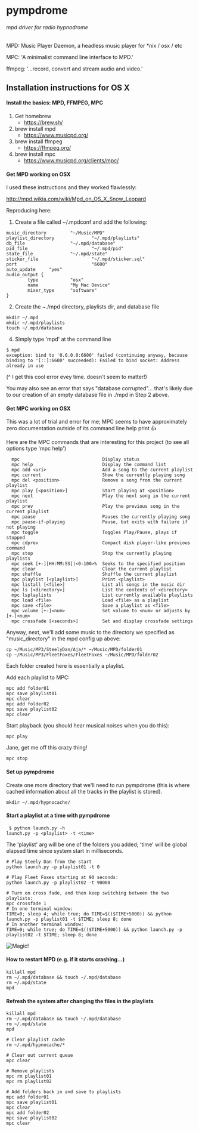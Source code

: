 # pympdrome

###### mpd driver for radio hypnodrome

MPD:  Music Player Daemon, a headless music player for *nix / osx / etc

MPC: 'A minimalist command line interface to MPD.'

ffmpeg:  '...record, convert and stream audio and video.'



## Installation instructions for OS X

#### Install the basics: MPD, FFMPEG, MPC

1. Get homebrew
	* https://brew.sh/
2. brew install mpd
	* https://www.musicpd.org/
3. brew install ffmpeg
	* https://ffmpeg.org/
4. brew install mpc
	* https://www.musicpd.org/clients/mpc/

#### Get MPD working on OSX

I used these instructions and they worked flawlessly:

http://mpd.wikia.com/wiki/Mpd_on_OS_X_Snow_Leopard

Reproducing here:

1. Create a file called ~/.mpdconf and add the following:
```
music_directory         "~/Music/MPD"
playlist_directory              "~/.mpd/playlists"
db_file                 "~/.mpd/database"
pid_file                        "~/.mpd/pid"
state_file              "~/.mpd/state"
sticker_file                    "~/.mpd/sticker.sql"
port                            "6600"
auto_update     "yes"
audio_output {
        type            "osx"
        name            "My Mac Device"
        mixer_type      "software"
}
```

2. Create the ~./mpd directory, playlists dir, and database file
```
mkdir ~/.mpd
mkdir ~/.mpd/playlists
touch ~/.mpd/database
```

4. Simply type 'mpd' at the command line

```
$ mpd
exception: bind to '0.0.0.0:6600' failed (continuing anyway, because binding to '[::]:6600' succeeded): Failed to bind socket: Address already in use
```

(^ I get this cool error evey time.  doesn't seem to matter!)

You may also see an error that says "database corrupted"... that's likely due to our creation of an empty database file in ./mpd in Step 2 above.

#### Get MPC working on OSX

This was a lot of trial and error for me; MPC seems to have approximately zero documentation outside of its command line help print :+1:

Here are the MPC commands that are interesting for this project (to see all options type 'mpc help')

```
  mpc                               Display status
  mpc help                          Display the command list
  mpc add <uri>                     Add a song to the current playlist
  mpc current                       Show the currently playing song
  mpc del <position>                Remove a song from the current playlist
  mpc play [<position>]             Start playing at <position>
  mpc next                          Play the next song in the current playlist
  mpc prev                          Play the previous song in the current playlist
  mpc pause                         Pauses the currently playing song
  mpc pause-if-playing              Pause, but exits with failure if not playing
  mpc toggle                        Toggles Play/Pause, plays if stopped
  mpc cdprev                        Compact disk player-like previous command
  mpc stop                          Stop the currently playing playlists
  mpc seek [+-][HH:MM:SS]|<0-100>%  Seeks to the specified position
  mpc clear                         Clear the current playlist
  mpc shuffle                       Shuffle the current playlist
  mpc playlist [<playlist>]         Print <playlist>
  mpc listall [<file>]              List all songs in the music dir
  mpc ls [<directory>]              List the contents of <directory>
  mpc lsplaylists                   List currently available playlists
  mpc load <file>                   Load <file> as a playlist
  mpc save <file>                   Save a playlist as <file>
  mpc volume [+-]<num>              Set volume to <num> or adjusts by [+-]<num>
  mpc crossfade [<seconds>]         Set and display crossfade settings
```

Anyway, next, we'll add some music to the directory we specified as "music_directory" in the mpd config up above:

```
cp ~/Music/MP3/SteelyDan/Aja/* ~/Music/MPD/folder01
cp ~/Music/MP3/FleetFoxes/FleetFoxes ~/Music/MPD/folder02
```
Each folder created here is essentially a playlist.

Add each playlist to MPC:
```
mpc add folder01
mpc save playlist01
mpc clear
mpc add folder02
mpc save playlist02
mpc clear
```

Start playback (you should hear musical noises when you do this):
```
mpc play
```

Jane, get me off this crazy thing!
```
mpc stop
```

#### Set up pympdrome

Create one more directory that we'll need to run pympdrome (this is where cached information about all the tracks in the playlist is stored).

```
mkdir ~/.mpd/hypnocache/
```

#### Start a playlist at a time with pympdrome

```
 $ python launch.py -h
launch.py -p <playlist> -t <time>
```

The 'playlist' arg will be one of the folders you added; 'time' will be global elapsed time since system start in milliseconds.

```
# Play Steely Dan from the start
python launch.py -p playlist01 -t 0
```

```
# Play Fleet Foxes starting at 90 seconds:
python launch.py -p playlist02 -t 90000
```

```
# Turn on cross fade, and then keep switching between the two playlists:
mpc crossfade 1
# In one terminal window:
TIME=0; sleep 4; while true; do TIME=$(($TIME+5000)) && python launch.py -p playlist01 -t $TIME; sleep 8; done
# In another terminal window:
TIME=0; while true; do TIME=$(($TIME+5000)) && python launch.py -p playlist02 -t $TIME; sleep 8; done
```

![Magic!](https://media.giphy.com/media/12NUbkX6p4xOO4/giphy.gif)

#### How to restart MPD (e.g. if it starts crashing...)

```
killall mpd
rm ~/.mpd/database && touch ~/.mpd/database
rm ~/.mpd/state
mpd
```

#### Refresh the system after changing the files in the playlists
```
killall mpd
rm ~/.mpd/database && touch ~/.mpd/database
rm ~/.mpd/state
mpd

# Clear playlist cache
rm ~/.mpd/hypnocache/*

# Clear out current queue
mpc clear

# Remove playlists
mpc rm playlist01
mpc rm playlist02

# Add folders back in and save to playlists
mpc add folder01
mpc save playlist01
mpc clear
mpc add folder02
mpc save playlist02
mpc clear
```
